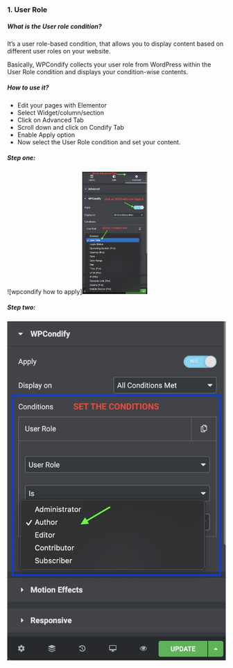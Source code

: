 ### 1. User Role
##### What is the User role condition?

It’s a user role-based condition, that allows you to display content based on different user roles on your website.

Basically, WPCondify collects your user role from WordPress within the User Role condition and displays your condition-wise contents.

##### How to use it?

* Edit your pages with Elementor
* Select Widget/column/section
* Click on Advanced Tab
* Scroll down and click on Condify Tab
* Enable Apply option
* Now select the User Role condition and set your content.

##### Step one:
![wpcondify how to apply]<img src="/for_elementor/images/userrolesc1.png" alt="userole" width="150"/>

##### Step two:
![wpcondify how to apply](/for_elementor/images/userroless2.png)